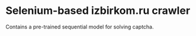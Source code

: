 # Selenium-based izbirkom.ru crawler

Contains a pre-trained sequential model for solving captcha. 
